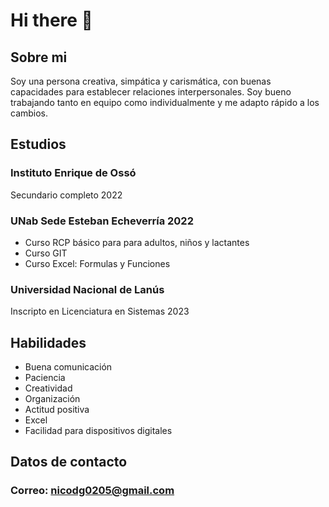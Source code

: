 # Hi there 👋

## Sobre mi
Soy una persona creativa, simpática y carismática, con buenas capacidades para establecer relaciones interpersonales. Soy bueno trabajando tanto en equipo como individualmente y me adapto rápido a los cambios.

## Estudios
### Instituto Enrique de Ossó
Secundario completo 2022

### UNab Sede Esteban Echeverría 2022
- Curso RCP básico para para adultos, niños y lactantes
- Curso GIT
- Curso Excel: Formulas y Funciones

### Universidad Nacional de Lanús
Inscripto en Licenciatura en Sistemas 2023

## Habilidades
- Buena comunicación
- Paciencia
- Creatividad
- Organización
- Actitud positiva
- Excel
- Facilidad para dispositivos digitales

## Datos de contacto
### Correo: nicodg0205@gmail.com
